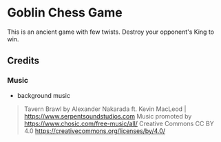 # Goblin Chess Game

This is an ancient game with few twists. Destroy your opponent's King to win.

## Credits

### Music
- background music
> Tavern Brawl by Alexander Nakarada ft. Kevin MacLeod | https://www.serpentsoundstudios.com
Music promoted by https://www.chosic.com/free-music/all/
Creative Commons CC BY 4.0
https://creativecommons.org/licenses/by/4.0/
